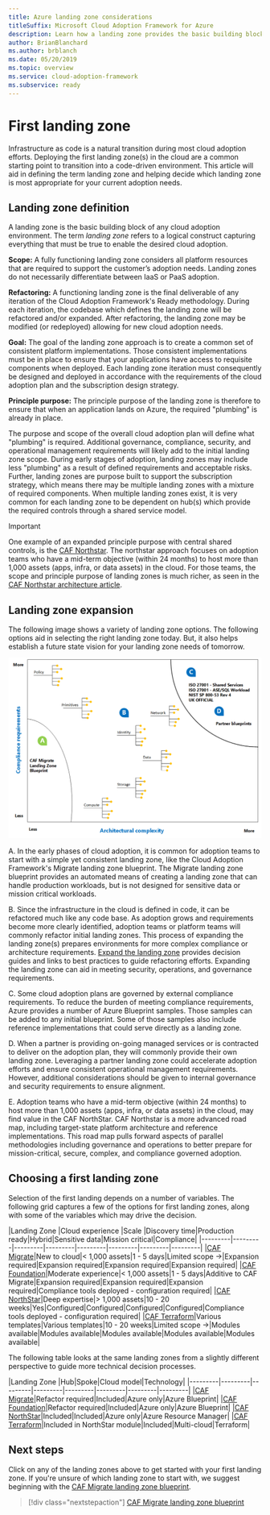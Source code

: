 ```yaml
---
title: Azure landing zone considerations
titleSuffix: Microsoft Cloud Adoption Framework for Azure
description: Learn how a landing zone provides the basic building block of any cloud adoption environment.
author: BrianBlanchard
ms.author: brblanch
ms.date: 05/20/2019
ms.topic: overview
ms.service: cloud-adoption-framework
ms.subservice: ready
---
```


# First landing zone

Infrastructure as code is a natural transition during most cloud adoption efforts. Deploying the first landing zone(s) in the cloud are a common starting point to transition into a code-driven environment. This article will aid in defining the term landing zone and helping decide which landing zone is most appropriate for your current adoption needs.

## Landing zone definition

A landing zone is the basic building block of any cloud adoption environment. The term *landing zone* refers to a logical construct capturing everything that must be true to enable the desired cloud adoption.

**Scope:** A fully functioning landing zone considers all platform resources that are required to support the customer’s adoption needs. Landing zones do not necessarily differentiate between IaaS or PaaS adoption. 

**Refactoring:** A functioning landing zone is the final deliverable of any iteration of the Cloud Adoption Framework's Ready methodology. During each iteration, the codebase which defines the landing zone will be refactored and/or expanded. After refactoring, the landing zone may be modified (or redeployed) allowing for new cloud adoption needs.

**Goal:** The goal of the landing zone approach is to create a common set of consistent platform implementations. Those consistent implementations must be in place to ensure that your applications have access to requisite components when deployed. Each landing zone iteration must consequently be designed and deployed in accordance with the requirements of the cloud adoption plan and the subscription design strategy.

**Principle purpose:** The principle purpose of the landing zone is therefore to ensure that when an application lands on Azure, the required "plumbing" is already in place.

The purpose and scope of the overall cloud adoption plan will define what "plumbing" is required. Additional governance, compliance, security, and operational management requirements will likely add to the initial landing zone scope. During early stages of adoption, landing zones may include less "plumbing" as a result of defined requirements and acceptable risks. Further, landing zones are purpose built to support the subscription strategy, which means there may be multiple landing zones with a mixture of required components. When multiple landing zones exist, it is very common for each landing zone to be dependent on hub(s) which provide the required controls through a shared service model.

> [!IMPORTANT]
> One example of an expanded principle purpose with central shared controls, is the [CAF Northstar](../../getting-started/northstar/index.md). The northstar approach focuses on adoption teams who have a mid-term objective (within 24 months) to host more than 1,000 assets (apps, infra, or data assets) in the cloud. For those teams, the scope and principle purpose of landing zones is much richer, as seen in the [CAF Northstar architecture article](../../getting-started/northstar/architecture.md#landing-zone---expanded-definition).

## Landing zone expansion

The following image shows a variety of landing zone options. The following options aid in selecting the right landing zone today. But, it also helps establish a future state vision for your landing zone needs of tomorrow.

![Landing zone options](../../_images/ready/landing-zone-options.png)

A. In the early phases of cloud adoption, it is common for adoption teams to start with a simple yet consistent landing zone, like the Cloud Adoption Framework's Migrate landing zone blueprint. The Migrate landing zone blueprint provides an automated means of creating a landing zone that can handle production workloads, but is not designed for sensitive data or mission critical workloads.

B. Since the infrastructure in the cloud is defined in code, it can be refactored much like any code base. As adoption grows and requirements become more clearly identified, adoption teams or platform teams will commonly refactor initial landing zones. This process of expanding the landing zone(s) prepares environments for more complex compliance or architecture requirements. [Expand the landing zone](../considerations/index.md) provides decision guides and links to best practices to guide refactoring efforts. Expanding the landing zone can aid in meeting security, operations, and governance requirements.

C. Some cloud adoption plans are governed by external compliance requirements. To reduce the burden of meeting compliance requirements, Azure provides a number of Azure Blueprint samples. Those samples can be added to any initial blueprint. Some of those samples also include reference implementations that could serve directly as a landing zone.

D. When a partner is providing on-going managed services or is contracted to deliver on the adoption plan, they will commonly provide their own landing zone. Leveraging a partner landing zone could accelerate adoption efforts and ensure consistent operational management requirements. However, additional considerations should be given to internal governance and security requirements to ensure alignment.

E. Adoption teams who have a mid-term objective (within 24 months) to host more than 1,000 assets (apps, infra, or data assets) in the cloud, may find value in the CAF NorthStar. CAF Northstar is a more advanced road map, including target-state platform architecture and reference implementations. This road map pulls forward aspects of parallel methodologies including governance and operations to better prepare for mission-critical, secure, complex, and compliance governed adoption.

## Choosing a first landing zone

Selection of the first landing depends on a number of variables. The following grid captures a few of the options for first landing zones, along with some of the variables which may drive the decision.

|Landing Zone  |Cloud experience  |Scale  |Discovery time|Production ready|Hybrid|Sensitive data|Mission critical|Compliance|
|---------|---------|---------|---------|---------|---------|---------|---------|
|[CAF Migrate](./migrate-landing-zone.md)|New to cloud|< 1,000 assets|1 - 5 days|Limited scope ->|Expansion required|Expansion required|Expansion required|Expansion required|
|[CAF Foundation](./foundation-blueprint.md)|Moderate experience|< 1,000 assets|1 - 5 days|Additive to CAF Migrate|Expansion required|Expansion required|Expansion required|Compliance tools deployed - configuration required|
|[CAF NorthStar](./northstar.md)|Deep expertise|> 1,000 assets|10 - 20 weeks|Yes|Configured|Configured|Configured|Configured|Compliance tools deployed - configuration required|
|[CAF Terraform](../expanded-scope/terraform.md)|Various templates|Various templates|10 - 20 weeks|Limited scope ->|Modules available|Modules available|Modules available|Modules available|Modules available|

The following table looks at the same landing zones from a slightly different perspective to guide more technical decision processes.

|Landing Zone  |Hub|Spoke|Cloud model|Technology|
|---------|---------|---------|---------|---------|---------|---------|---------|
|[CAF Migrate](./migrate-landing-zone.md)|Refactor required|Included|Azure only|Azure Blueprint|
|[CAF Foundation](./foundation-blueprint.md)|Refactor required|Included|Azure only|Azure Blueprint|
|[CAF NorthStar](./northstar.md)|Included|Included|Azure only|Azure Resource Manager|
|[CAF Terraform](../expanded-scope/terraform.md)|Included in NorthStar module|Included|Multi-cloud|Terraform|

## Next steps

Click on any of the landing zones above to get started with your first landing zone.
If you're unsure of which landing zone to start with, we suggest beginning with the [CAF Migrate landing zone blueprint](./migrate-landing-zone.md).

> [!div class="nextstepaction"]
> [CAF Migrate landing zone blueprint](./migrate-landing-zone.md)
